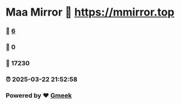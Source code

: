 # Maa Mirror :link: https://mmirror.top 
### :page_facing_up: [6](https://mmirror.top/tag.html) 
### :speech_balloon: 0 
### :hibiscus: 17230 
### :alarm_clock: 2025-03-22 21:52:58 
### Powered by :heart: [Gmeek](https://github.com/Meekdai/Gmeek)
